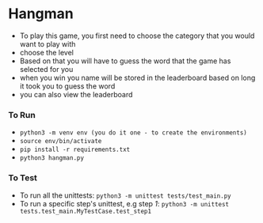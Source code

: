 # Hangman

* To play this game, you first need to choose the category that you would want to play with
* choose the level
* Based on that you will have to guess the word that the game has selected for you
* when you win you name will be stored in the leaderboard based on long it took you to guess the word
* you can also view the leaderboard

### To Run

* `python3 -m venv env (you do it one - to create the environments)`
* `source env/bin/activate`
* `pip install -r requirements.txt`
* `python3 hangman.py`

### To Test

* To run all the unittests: `python3 -m unittest tests/test_main.py`
* To run a specific step's unittest, e.g step *1*: `python3 -m unittest tests.test_main.MyTestCase.test_step1`